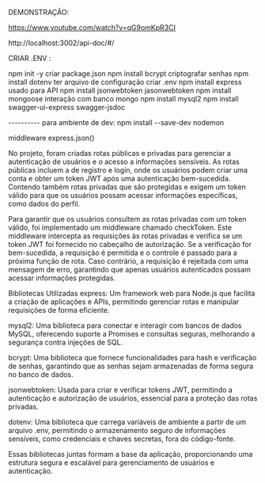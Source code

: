 DEMONSTRAÇÂO:


https://www.youtube.com/watch?v=qG9omKpR3CI




http://localhost:3002/api-doc/#/

CRIAR .ENV :


npm init -y              criar package.json
npm install bcrypt       criptografar senhas
npm install dotenv       ter arquivo de configuração  criar .env
npm install express      usado para API
npm install jsonwebtoken      jasonwebtoken
npm install mongoose     interação com banco mongo
npm install mysql2
npm install swagger-ui-express swagger-jsdoc


---------- para ambiente de dev:
npm install --save-dev nodemon



 middleware express.json() 



No projeto, foram criadas rotas públicas e privadas para gerenciar a autenticação de usuários e o acesso a informações sensíveis. As rotas públicas incluem a de registro e login, onde os usuários podem criar uma conta e obter um token JWT após uma autenticação bem-sucedida. Contendo também rotas privadas que são protegidas e exigem um token válido para que os usuários possam acessar informações específicas, como dados do perfil.

Para garantir que os usuários consultem as rotas privadas com um token válido, foi implementado um middleware chamado checkToken. Este middleware intercepta as requisições às rotas privadas e verifica se um token JWT foi fornecido no cabeçalho de autorização. Se a verificação for bem-sucedida, a requisição é permitida e o controle é passado para a próxima função de rota. Caso contrário, a requisição é rejeitada com uma mensagem de erro, garantindo que apenas usuários autenticados possam acessar informações protegidas.

Bibliotecas Utilizadas
express: Um framework web para Node.js que facilita a criação de aplicações e APIs, permitindo gerenciar rotas e manipular requisições de forma eficiente.

mysql2: Uma biblioteca para conectar e interagir com bancos de dados MySQL, oferecendo suporte a Promises e consultas seguras, melhorando a segurança contra injeções de SQL.

bcrypt: Uma biblioteca que fornece funcionalidades para hash e verificação de senhas, garantindo que as senhas sejam armazenadas de forma segura no banco de dados.

jsonwebtoken: Usada para criar e verificar tokens JWT, permitindo a autenticação e autorização de usuários, essencial para a proteção das rotas privadas.

dotenv: Uma biblioteca que carrega variáveis de ambiente a partir de um arquivo .env, permitindo o armazenamento seguro de informações sensíveis, como credenciais e chaves secretas, fora do código-fonte.

Essas bibliotecas juntas formam a base da aplicação, proporcionando uma estrutura segura e escalável para gerenciamento de usuários e autenticação.